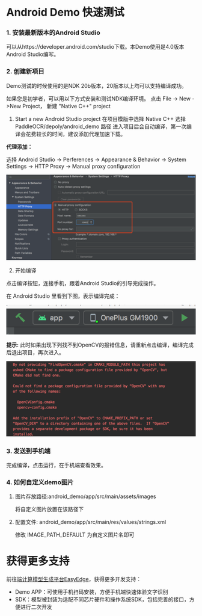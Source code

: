 # Android Demo 快速测试


### 1. 安装最新版本的Android Studio

可以从https://developer.android.com/studio下载。本Demo使用是4.0版本Android Studio编写。

### 2. 创建新项目

Demo测试的时候使用的是NDK 20b版本，20版本以上均可以支持编译成功。

如果您是初学者，可以用以下方式安装和测试NDK编译环境。
点击 File -> New ->New Project，  新建  "Native C++" project


1. Start a new Android Studio project
    在项目模版中选择 Native C++ 选择PaddleOCR/depoly/android_demo 路径
    进入项目后会自动编译，第一次编译会花费较长的时间，建议添加代理加速下载。

**代理添加：**

选择 Android Studio -> Perferences -> Appearance & Behavior -> System Settings -> HTTP Proxy -> Manual proxy configuration

![](../demo/proxy.png)

2. 开始编译

点击编译按钮，连接手机，跟着Android Studio的引导完成操作。

在 Android Studio 里看到下图，表示编译完成：

![](../demo/build.png)

**提示:** 此时如果出现下列找不到OpenCV的报错信息，请重新点击编译，编译完成后退出项目，再次进入。

![](../demo/error.png)

### 3. 发送到手机端

完成编译，点击运行，在手机端查看效果。

### 4. 如何自定义demo图片

1. 图片存放路径:android_demo/app/src/main/assets/images

   将自定义图片放置在该路径下

2. 配置文件: android_demo/app/src/main/res/values/strings.xml

   修改 IMAGE_PATH_DEFAULT 为自定义图片名即可


# 获得更多支持
前往[端计算模型生成平台EasyEdge](https://ai.baidu.com/easyedge/app/open_source_demo?referrerUrl=paddlelite)，获得更多开发支持：

- Demo APP：可使用手机扫码安装，方便手机端快速体验文字识别
- SDK：模型被封装为适配不同芯片硬件和操作系统SDK，包括完善的接口，方便进行二次开发
